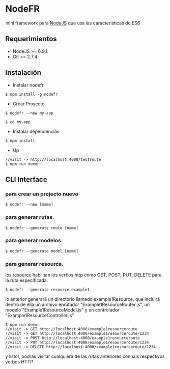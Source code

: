 # NodeFR
mini framework para [NodeJS](https://github.com/nodejs/node) que usa las caracteristicas de ES6

## Requerimientos
- NodeJS  >=  6.9.1.
- Git >= 2.7.4.


## Instalación

* Instalar nodefr
```
$ npm install -g nodefr
```
* Crear Proyecto
```
$ nodefr --new my-app

$ cd my-app
```
* Instalar dependencias
```
$ npm install
```
* Up
```
//visit -> http://localhost:4000/testroute
$ npm run demon
```

## CLI Interface
### para crear un projecto nuevo
```
$ nodefr --new [name]
```
### para generar rutas.
```
$ nodefr --generate route [name]
```
### para generar modelos.
```
$ nodefr --generate model [name]
```
### para generar resource.
los resource habilitan los verbos http como GET, POST, PUT, DELETE para la ruta especificada.
```
$ nodefr --generate resource example1
```
lo anterior generará un directorio llamado example1Resource, que incluirá dentro de ella un archivo enrutador "Example1ResourceRouter.js", un modelo "Example1ResourceModel.js" y un controlador "Example1ResourceController.js"

```
$ npm run demon 
//visit -> GET http://localhost:4000/example1resourceroute
//visit -> GET http://localhost:4000/example1resourceroute/1234
//visit -> POST http://localhost:4000/example1resourceroute
//visit -> PUT http://localhost:4000/example1resourceroute/1234
//visit -> DELETE http://localhost:4000/example1resourceroute/1234
```
y listo!, podras visitar cualquiera de las rutas anteriores con sus respectivos verbos HTTP
